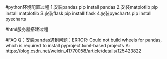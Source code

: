 #python环境配置过程
1.安装pandas
pip install pandas
2.安装matplotlib
pip install matplotlib
3.安装flask
pip install flask
4.安装pyecharts
pip install pyecharts

#html服务器搭建过程



#FAQ
Q：安装pandas遇到问题：ERROR: Could not build wheels for pandas, which is required to install pyproject.toml-based projects
A: https://blog.csdn.net/weixin_41770058/article/details/125423822
